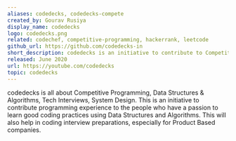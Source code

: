 ```yaml
---
aliases: codedecks, codedecks-compete
created_by: Gourav Rusiya
display_name: codedecks
logo: codedecks.png
related: codechef, competitive-programming, hackerrank, leetcode
github_url: https://github.com/codedecks-in
short_description: codedecks is an initiative to contribute to Competitive Programming, Data Structures & Algorithms, Tech Interviews and System Design.
released: June 2020
url: https://youtube.com/codedecks
topic: codedecks
---
```

codedecks is all about Competitive Programming, Data Structures & Algorithms, Tech Interviews, System Design. This is an initiative to contribute programming experience to the people who have a passion to learn good coding practices using Data Structures and Algorithms. This will also help in coding interview preparations, especially for Product Based companies.